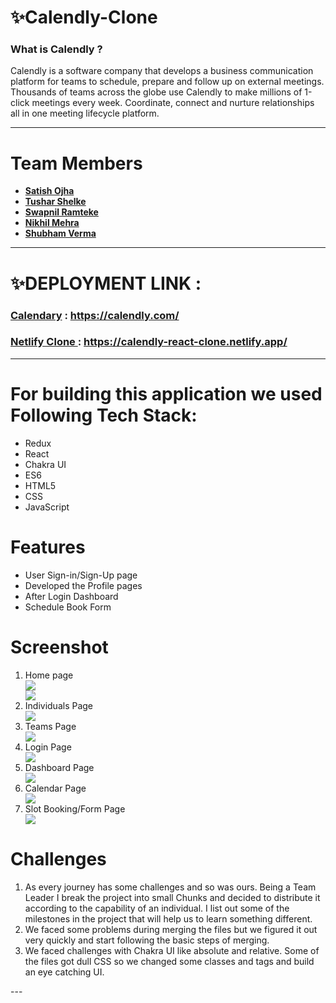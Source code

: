 # ✨Calendly-Clone


### What is Calendly ?
<p>Calendly is a software company that develops a business communication platform for teams to schedule, 
prepare and follow up on external meetings. Thousands of teams across the globe use Calendly to make millions of 1-click meetings every week. 
Coordinate, connect and nurture relationships all in one meeting lifecycle platform.</p>

---

# Team Members


- **[Satish Ojha](https://github.com/satishkumarojha)**
- **[Tushar Shelke](https://github.com/tushar07-dev)**
- **[Swapnil Ramteke](https://github.com/swapnilpreet)**
- **[Nikhil Mehra](https://github.com/NikhilMehara)**
- **[Shubham Verma](https://github.com/S-hub1996)**

---
# ✨DEPLOYMENT LINK :


### **[Calendary](https://calendly.com/)** : https://calendly.com/

### **[Netlify Clone ](https://calendly-react-clone.netlify.app/)** : https://calendly-react-clone.netlify.app/
---

# For building this application we used Following Tech Stack:
<ul>
<li>Redux</li>
<li>React</li>
<li>Chakra UI</li>
<li>ES6</li>
<li>HTML5</li>
<li>CSS</li>
<li>JavaScript</li>
</ul>


# Features
<ul>
<li>User Sign-in/Sign-Up page </li>
<li>Developed the Profile pages</li>
<li>After Login Dashboard</li>
<li>Schedule Book Form</li>
</ul>


# Screenshot 
<ol>
<li>Home page</li>

<div margin="auto" justifyContent="center" ><img src="https://miro.medium.com/max/1400/1*IUatridiWeCR-zH7FxfBFw.jpeg"/></div>
<div margin="auto" justifyContent="center"><img src="https://miro.medium.com/max/1400/1*uED1pZ2ZHbnL_TNxVWaB5Q.png"/></div>

<li>Individuals Page</li>

<div margin="auto" justifyContent="center"><img src="https://miro.medium.com/max/1400/1*JznL0ryYkEb7hIBo_uykJg.png"/></div>

<li>Teams Page</li>

<div margin="auto" justifyContent="center"><img src="https://miro.medium.com/max/1400/1*eioMDOB1sXj70cfLKHiNnA.png"/></div>

<li>Login Page</li>

<div margin="auto" justifyContent="center"><img src="https://miro.medium.com/max/1400/1*LZQgCRbcbZqL7S0U5v3paw.jpeg"/></div>

<li>Dashboard Page</li>

<div margin="auto" justifyContent="center"><img src="https://miro.medium.com/max/1400/1*8p1IxCplXPQw5HonAYKEhQ.jpeg"/></div>

<li>Calendar Page</li>

<div margin="auto" justifyContent="center"><img src="https://miro.medium.com/max/1400/1*0slyoDWIiI_GyXvKuIxj8g.jpeg"/></div>

<li>Slot Booking/Form Page</li>

<div margin="auto" justifyContent="center"><img src="https://miro.medium.com/max/1400/1*pV3o8bw1Z6IYiJkz8xNj5Q.jpeg"/></div>

</ol>


# Challenges
<ol>
<li>As every journey has some challenges and so was ours. Being a Team Leader I break the project into small Chunks and decided to distribute it according to the capability of an individual.
I list out some of the milestones in the project that will help us to learn something different.</li>
<li>We faced some problems during merging the files but we figured it out very quickly and start following the basic steps of merging.</li>
<li>We faced challenges with Chakra UI like absolute and relative. Some of the files got dull CSS so we changed some classes and tags and build an eye catching UI.</li>
</ol>
---
